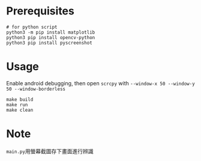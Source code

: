 # Prerequisites
```
# for python script
python3 -m pip install matplotlib
python3 pip install opencv-python
python3 pip install pyscreenshot
```

# Usage
Enable android debugging, then open `scrcpy` with `--window-x 50 --window-y 50 --window-borderless`
```
make build
make run
make clean
```

# Note
`main.py`用螢幕截圖存下畫面進行辨識
